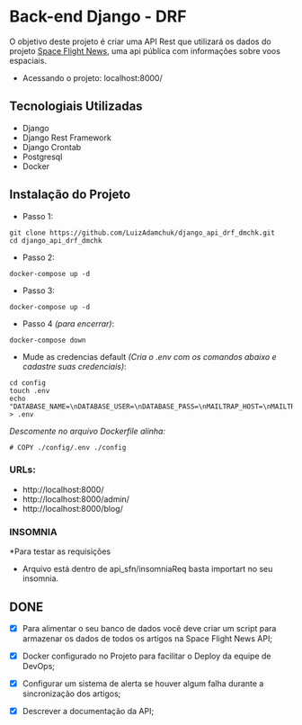# Back-end Django - DRF

O objetivo deste projeto é criar uma API Rest que utilizará os dados do projeto
[Space Flight News](https://api.spaceflightnewsapi.net/v3/documentation), uma api pública com informações sobre voos espaciais.

- Acessando o projeto: localhost:8000/

## Tecnologiais Utilizadas

- Django
- Django Rest Framework
- Django Crontab
- Postgresql
- Docker

## Instalação do Projeto

- Passo 1:

```
git clone https://github.com/LuizAdamchuk/django_api_drf_dmchk.git
cd django_api_drf_dmchk
```

- Passo 2:

```
docker-compose up -d
```

- Passo 3:

```
docker-compose up -d
```

- Passo 4 _(para encerrar)_:

```
docker-compose down
```

- Mude as credencias default _(Cria o .env com os comandos abaixo e cadastre suas credenciais)_:

```
cd config
touch .env
echo "DATABASE_NAME=\nDATABASE_USER=\nDATABASE_PASS=\nMAILTRAP_HOST=\nMAILTRAP_PORT=\nMAILTRAP_HOST_USER=\nMAULTRAP_HOST_PASS=\n" > .env
```

_Descomente no arquivo Dockerfile alinha:_

```
# COPY ./config/.env ./config
```

### URLs:

- http://localhost:8000/
- http://localhost:8000/admin/
- http://localhost:8000/blog/

### INSOMNIA

\*Para testar as requisições

- Arquivo está dentro de api_sfn/insomniaReq basta importart no seu insomnia.

## DONE

- [x] Para alimentar o seu banco de dados você deve criar um script para armazenar os dados de todos os artigos na Space Flight News API;

- [x] Docker configurado no Projeto para facilitar o Deploy da equipe de DevOps;

- [x] Configurar um sistema de alerta se houver algum falha durante a sincronização dos artigos;

- [x] Descrever a documentação da API;
